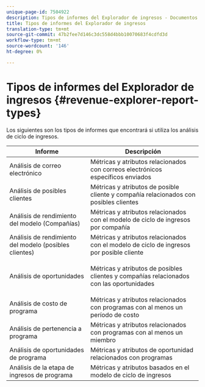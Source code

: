 ```yaml
---
unique-page-id: 7504922
description: Tipos de informes del Explorador de ingresos - Documentos de marketing - Documentación del producto
title: Tipos de informes del Explorador de ingresos
translation-type: tm+mt
source-git-commit: 47b2fee7d146c3dc558d4bbb10070683f4cdfd3d
workflow-type: tm+mt
source-wordcount: '146'
ht-degree: 0%

---
```



# Tipos de informes del Explorador de ingresos {#revenue-explorer-report-types}

Los siguientes son los tipos de informes que encontrará si utiliza los análisis de ciclo de ingresos.

<table> 
 <thead> 
  <tr> 
   <th>Informe</th> 
   <th>Descripción</th> 
  </tr> 
 </thead> 
 <tbody> 
  <tr> 
   <td>Análisis de correo electrónico</td> 
   <td>Métricas y atributos relacionados con correos electrónicos específicos enviados</td> 
  </tr> 
  <tr> 
   <td>Análisis de posibles clientes</td> 
   <td>Métricas y atributos de posible cliente y compañía relacionados con posibles clientes</td> 
  </tr> 
  <tr> 
   <td>Análisis de rendimiento del modelo (Compañías)</td> 
   <td>Métricas y atributos relacionados con el modelo de ciclo de ingresos por compañía</td> 
  </tr> 
  <tr> 
   <td>Análisis de rendimiento del modelo (posibles clientes)</td> 
   <td>Métricas y atributos relacionados con el modelo de ciclo de ingresos por posible cliente</td> 
  </tr> 
  <tr> 
   <td>Análisis de oportunidades</td> 
   <td><p>Métricas y atributos de posibles clientes y compañías relacionados con las oportunidades</p></td> 
  </tr> 
  <tr> 
   <td>Análisis de costo de programa</td> 
   <td>Métricas y atributos relacionados con programas con al menos un período de costo</td> 
  </tr> 
  <tr> 
   <td>Análisis de pertenencia a programa</td> 
   <td>Métricas y atributos relacionados con programas con al menos un miembro</td> 
  </tr> 
  <tr> 
   <td>Análisis de oportunidades de programa</td> 
   <td>Métricas y atributos de oportunidad relacionados con programas</td> 
  </tr> 
  <tr> 
   <td>Análisis de la etapa de ingresos de programa</td> 
   <td>Métricas y atributos basados en el modelo de ciclo de ingresos</td> 
  </tr> 
 </tbody> 
</table>

